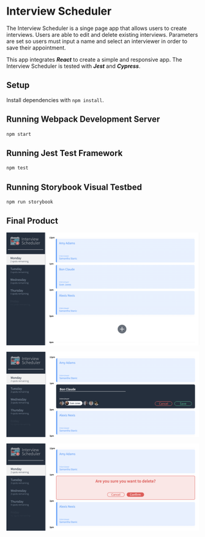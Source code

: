# Interview Scheduler

The Interview Scheduler is a singe page app that allows users to create interviews. Users are able to edit and delete existing interviews. Parameters are set so users must input a name and select an interviewer in order to save their appointment.

This app integrates ***React*** to create a simple and responsive app. The Interview Scheduler is tested with ***Jest*** and ***Cypress***.  

## Setup

Install dependencies with `npm install`.

## Running Webpack Development Server

```sh
npm start
```

## Running Jest Test Framework

```sh
npm test
```

## Running Storybook Visual Testbed

```sh
npm run storybook
```

## Final Product
![View of all the appointments for the day](https://github.com/cndha/scheduler/blob/master/docs/appointments.png?raw=true)

![Edit for current existing appointments](https://github.com/cndha/scheduler/blob/master/docs/appointment-edit.png?raw=true)

![Confirmation for appointment cancellation](https://github.com/cndha/scheduler/blob/master/docs/appointment-cancellation.png?raw=true)